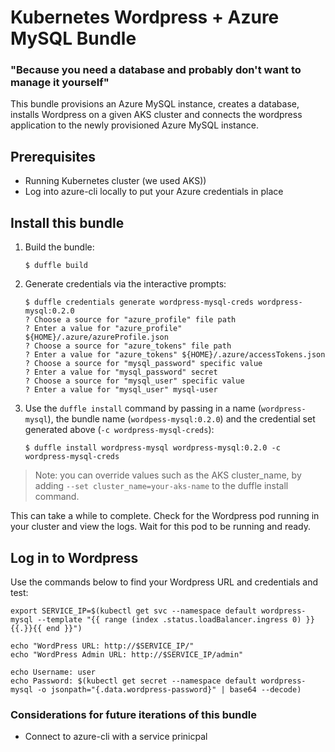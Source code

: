 # Kubernetes Wordpress + Azure MySQL Bundle
### "Because you need a database and probably don't want to manage it yourself"

This bundle provisions an Azure MySQL instance, creates a database, installs Wordpress on a given AKS cluster and connects the wordpress application to the newly provisioned Azure MySQL instance.

## Prerequisites
- Running Kubernetes cluster (we used AKS))
- Log into azure-cli locally to put your Azure credentials in place

## Install this bundle
1. Build the bundle:
    ```console
    $ duffle build
    ```
1. Generate credentials via the interactive prompts:
    ```console
    $ duffle credentials generate wordpress-mysql-creds wordpress-mysql:0.2.0
    ? Choose a source for "azure_profile" file path
    ? Enter a value for "azure_profile" ${HOME}/.azure/azureProfile.json
    ? Choose a source for "azure_tokens" file path
    ? Enter a value for "azure_tokens" ${HOME}/.azure/accessTokens.json
    ? Choose a source for "mysql_password" specific value
    ? Enter a value for "mysql_password" secret
    ? Choose a source for "mysql_user" specific value
    ? Enter a value for "mysql_user" mysql-user
    ```
1. Use the `duffle install` command by passing in a name (`wordpress-mysql`), the bundle name (`wordpess-mysql:0.2.0`) and the credential set generated above (`-c wordpress-mysql-creds`):
    ```console
    $ duffle install wordpress-mysql wordpress-mysql:0.2.0 -c wordpress-mysql-creds
    ```

> Note: you can override values such as the AKS cluster_name, by adding `--set cluster_name=your-aks-name` to the duffle install command.

This can take a while to complete. Check for the Wordpress pod running in your cluster and view the logs. Wait for this pod to be running and ready.

## Log in to Wordpress

Use the commands below to find your Wordpress URL and credentials and test: 

```
export SERVICE_IP=$(kubectl get svc --namespace default wordpress-mysql --template "{{ range (index .status.loadBalancer.ingress 0) }}{{.}}{{ end }}")

echo "WordPress URL: http://$SERVICE_IP/"
echo "WordPress Admin URL: http://$SERVICE_IP/admin"

echo Username: user
echo Password: $(kubectl get secret --namespace default wordpress-mysql -o jsonpath="{.data.wordpress-password}" | base64 --decode)
```

### Considerations for future iterations of this bundle
- Connect to azure-cli with a service prinicpal

